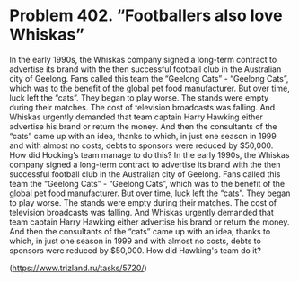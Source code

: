 # Problem 402. “Footballers also love Whiskas”

In the early 1990s, the Whiskas company signed a long-term contract to advertise its brand with the then successful football club in the Australian city of Geelong. Fans called this team the “Geelong Cats” - “Geelong Cats”, which was to the benefit of the global pet food manufacturer. But over time, luck left the “cats”. They began to play worse. The stands were empty during their matches. The cost of television broadcasts was falling. And Whiskas urgently demanded that team captain Harry Hawking either advertise his brand or return the money. And then the consultants of the “cats” came up with an idea, thanks to which, in just one season in 1999 and with almost no costs, debts to sponsors were reduced by $50,000. How did Hocking’s team manage to do this? In the early 1990s, the Whiskas company signed a long-term contract to advertise its brand with the then successful football club in the Australian city of Geelong. Fans called this team the “Geelong Cats” - “Geelong Cats”, which was to the benefit of the global pet food manufacturer. But over time, luck left the “cats”. They began to play worse. The stands were empty during their matches. The cost of television broadcasts was falling. And Whiskas urgently demanded that team captain Harry Hawking either advertise his brand or return the money. And then the consultants of the “cats” came up with an idea, thanks to which, in just one season in 1999 and with almost no costs, debts to sponsors were reduced by $50,000. How did Hawking's team do it?

(https://www.trizland.ru/tasks/5720/)